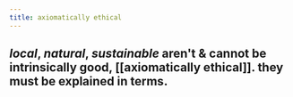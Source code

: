 ```yaml
---
title: axiomatically ethical
---
```


## *local*, *natural*, *sustainable* aren't & cannot be intrinsically good, [[axiomatically ethical]]. they must be explained in terms.
##